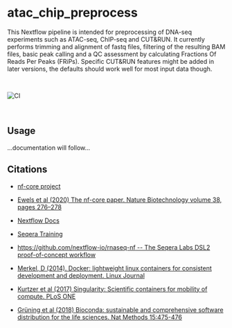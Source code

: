 # atac_chip_preprocess

This Nextflow pipeline is intended for preprocessing of DNA-seq
experiments such as ATAC-seq, ChIP-seq and CUT&RUN. It currently
performs trimming and alignment of fastq files, filtering of the
resulting BAM files, basic peak calling and a QC assessment by
calculating Fractions Of Reads Per Peaks (FRiPs). Specific CUT&RUN
features might be added in later versions, the defaults should work well
for most input data though.

<br>

![CI](https://github.com/ATpoint/atac_chip_preprocess/actions/workflows/basic_test.yml/badge.svg)

<br>

## Usage

...documentation will follow...

## Citations

-   [nf-core project](https://nf-co.re/)

-   [Ewels et al (2020) The nf-core paper. Nature Biotechnology volume
    38, pages
    276–278](https://www.nature.com/articles/s41587-020-0439-x)

-   [Nextflow Docs](https://www.nextflow.io/docs/latest/index.html#)

-   [Seqera Training](https://seqera.io/training/)

-   [https://github.com/nextflow-io/rnaseq-nf -- The Seqera Labs DSL2
    proof-of-concept workflow](https://github.com/nextflow-io/rnaseq-nf)

-   [Merkel, D (2014). Docker: lightweight linux containers for
    consistent development and deployment. Linux
    Journal](https://dl.acm.org/doi/10.5555/2600239.2600241)

-   [Kurtzer et al (2017) Singularity: Scientific containers for
    mobility of compute. PLoS
    ONE](https://journals.plos.org/plosone/article?id=10.1371/journal.pone.0177459)

-   [Grüning et al (2018) Bioconda: sustainable and comprehensive
    software distribution for the life sciences. Nat Methods
    15:475-476](https://www.nature.com/articles/s41592-018-0046-7)
